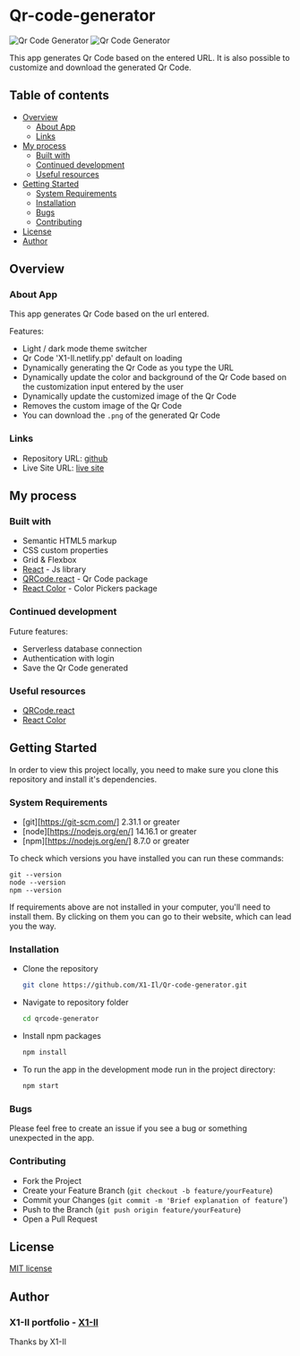 # Qr-code-generator


![Qr Code Generator](https://github.com/X1-Il/Qr-code-generator/assets/120943267/a847b650-ef3d-4383-81d9-55898aaae458)
![Qr Code Generator](https://github.com/X1-Il/Qr-code-generator/assets/120943267/8ac4a629-5c3b-4075-968a-9ab2226d7161)


This app generates Qr Code based on the entered URL. It is also possible to customize and download the generated Qr Code.

## Table of contents

- [Overview](#overview)
  - [About App](#about-app)
  - [Links](#links)
- [My process](#my-process)
  - [Built with](#built-with)
  - [Continued development](#continued-development)
  - [Useful resources](#useful-resources)
- [Getting Started](#getting-started)
  - [System Requirements](#system-requirements)
  - [Installation](#installation)
  - [Bugs](#bugs)
  - [Contributing](#contributing)
- [License](#license)
- [Author](#author)

## Overview

### About App

This app generates Qr Code based on the url entered.

Features: 
- Light / dark mode theme switcher
- Qr Code 'X1-Il.netlify.pp' default on loading
- Dynamically generating the Qr Code as you type the URL
- Dynamically update the color and background of the Qr Code based on the customization input entered by the user
- Dynamically update the customized image of the Qr Code
- Removes the custom image of the Qr Code
- You can download the `.png` of the generated Qr Code

### Links

- Repository URL: [github](https://github.com/X1-Il/Qr-code-generator)
- Live Site URL: [live site](https://qr-code-generator-x1.netlify.app/)

## My process

### Built with

- Semantic HTML5 markup
- CSS custom properties
- Grid & Flexbox
- [React](https://reactjs.org/) - Js library
- [QRCode.react](https://www.npmjs.com/package/qrcode.react) - Qr Code package
- [React Color](https://casesandberg.github.io/react-color/) - Color Pickers package

### Continued development

Future features:
- Serverless database connection
- Authentication with login
- Save the Qr Code generated

### Useful resources

- [QRCode.react](https://www.npmjs.com/package/qrcode.react)
- [React Color](https://casesandberg.github.io/react-color/)

## Getting Started

In order to view this project locally, you need to make sure you clone this repository and install it's dependencies.

### System Requirements

- [git][https://git-scm.com/] 2.31.1 or greater
- [node][https://nodejs.org/en/] 14.16.1 or greater
- [npm][https://nodejs.org/en/] 8.7.0 or greater

To check which versions you have installed you can run these commands:
```
git --version
node --version
npm --version
```
If requirements above are not installed in your computer, you'll need to install them. By clicking on them you can go to their website, which can lead you the way.

### Installation

- Clone the repository
  ```sh
  git clone https://github.com/X1-Il/Qr-code-generator.git
  ```
- Navigate to repository folder
  ```sh
  cd qrcode-generator
  ```
- Install npm packages
  ```sh
  npm install
  ```
- To run the app in the development mode run in the project directory: 
  ```sh
  npm start
  ```

### Bugs

Please feel free to create an issue if you see a bug or something unexpected in the app.

### Contributing

- Fork the Project
- Create your Feature Branch (`git checkout -b feature/yourFeature`)
- Commit your Changes (`git commit -m 'Brief explanation of feature`')
- Push to the Branch (`git push origin feature/yourFeature`)
- Open a Pull Request

## License 
[MIT license](https://github.com/X1-Il/Qr-code-generator/blob/master/LICENSE)

## Author

### X1-Il portfolio - [X1-Il](https://x1-il.netlify.app)

Thanks by X1-Il 

